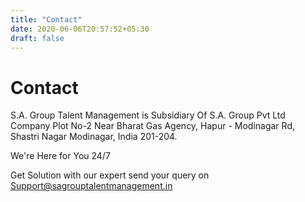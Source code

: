 ```yaml
---
title: "Contact"
date: 2020-06-06T20:57:52+05:30
draft: false
---
```


# Contact

S.A. Group Talent Management is Subsidiary Of S.A. Group Pvt Ltd Company
Plot No-2 Near Bharat Gas Agency, Hapur - Modinagar Rd, Shastri Nagar 
 Modinagar, India 201-204.

We're Here for You 24/7

Get Solution with our expert send your query on Support@sagrouptalentmanagement.in
